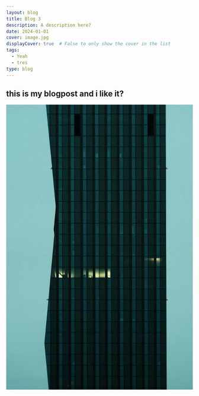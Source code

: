 ```yaml
---
layout: blog
title: Blog 3
description: A description here?
date: 2024-01-01
cover: image.jpg
displayCover: true  # False to only show the cover in the list
tags:
  - Yeah
  - tres
type: blog
---
```


## this is my blogpost and i like it?

![](./image.jpg)